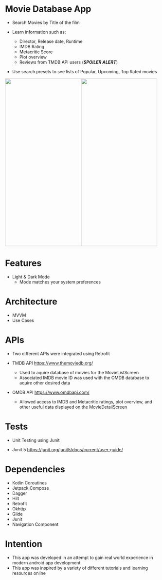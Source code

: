 # Movie Database App

- Search Movies by Title of the film

- Learn information such as:
  - Director, Release date, Runtime
  - IMDB Rating
  - Metacritic Score
  - Plot overview
  - Reviews from TMDB API users (***SPOILER ALERT***)

- Use search presets to see lists of Popular, Upcoming, Top Rated movies

<img src="https://user-images.githubusercontent.com/98372611/221631977-e1e4fda2-9aad-4736-a5b3-2ae35a835e68.png" width="250" height="550"><img src="https://user-images.githubusercontent.com/98372611/221631989-bf245f37-a128-40f3-b1f8-86415b809ee0.png" width="250" height="550">

# Features
- Light & Dark Mode
  - Mode matches your system preferences

# Architecture
- MVVM
- Use Cases

# APIs
- Two different APIs were integrated using Retrofit

- TMDB API https://www.themoviedb.org/
  - Used to aquire database of movies for the MovieListScreen
  - Associated IMDB movie ID was used with the OMDB database to aquire other desired data

- OMDB API https://www.omdbapi.com/
  - Allowed access to IMDB and Metacritic ratings, plot overview, and other useful data displayed on the MovieDetailScreen

# Tests
- Unit Testing using Junit

- Junit 5 https://junit.org/junit5/docs/current/user-guide/

# Dependencies
- Kotlin Coroutines
- Jetpack Compose
- Dagger
- Hilt
- Retrofit
- Okhttp
- Glide
- Junit
- Navigation Component

# Intention
- This app was developed in an attempt to gain real world experience in modern android app development
- This app was inspired by a variety of different tutorials and learning resources online
